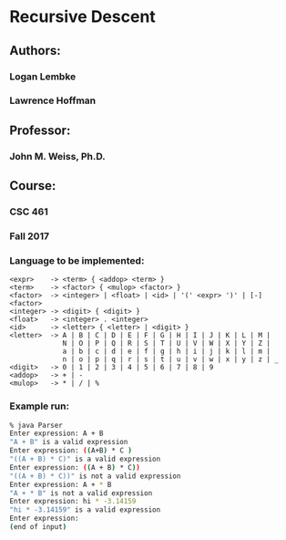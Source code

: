 # Recursive Descent

## Authors:
### Logan Lembke
### Lawrence Hoffman

## Professor:
### John M. Weiss, Ph.D.

## Course:
### CSC 461
### Fall 2017



### Language to be implemented:
```EBNF
<expr>    -> <term> { <addop> <term> }
<term>    -> <factor> { <mulop> <factor> }
<factor>  -> <integer> | <float> | <id> | '(' <expr> ')' | [-] <factor>
<integer> -> <digit> { <digit> }
<float>   -> <integer> . <integer>
<id>      -> <letter> { <letter> | <digit> }
<letter>  -> A | B | C | D | E | F | G | H | I | J | K | L | M |
             N | O | P | Q | R | S | T | U | V | W | X | Y | Z |
             a | b | c | d | e | f | g | h | i | j | k | l | m |
             n | o | p | q | r | s | t | u | v | w | x | y | z | _
<digit>   -> 0 | 1 | 2 | 3 | 4 | 5 | 6 | 7 | 8 | 9
<addop>   -> + | -
<mulop>   -> * | / | %
```

### Example run:
```sh
% java Parser
Enter expression: A + B
"A + B" is a valid expression
Enter expression: ((A+B) * C )
"((A + B) * C)" is a valid expression
Enter expression: ((A + B) * C))
"((A + B) * C))" is not a valid expression
Enter expression: A + * B
"A + * B" is not a valid expression
Enter expression: hi * -3.14159
"hi * -3.14159" is a valid expression
Enter expression:
(end of input)
```
